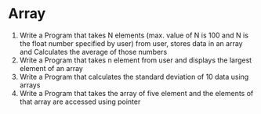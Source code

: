 # Array

1) Write a Program that takes N elements (max. value of N is 100 and N is the float number specified by user) from user, stores data in an array and Calculates the average of those numbers
2) Write a Program that takes n element from user and displays the largest element of an array
3) Write a Program that calculates the standard deviation of 10 data using arrays
4) Write a Program that takes the array of five element and the elements of that array are accessed using pointer
